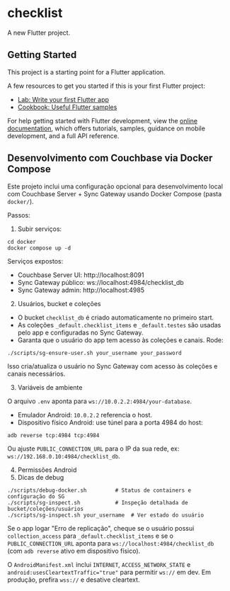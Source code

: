# checklist

A new Flutter project.

## Getting Started

This project is a starting point for a Flutter application.

A few resources to get you started if this is your first Flutter project:

- [Lab: Write your first Flutter app](https://docs.flutter.dev/get-started/codelab)
- [Cookbook: Useful Flutter samples](https://docs.flutter.dev/cookbook)

For help getting started with Flutter development, view the
[online documentation](https://docs.flutter.dev/), which offers tutorials,
samples, guidance on mobile development, and a full API reference.

## Desenvolvimento com Couchbase via Docker Compose

Este projeto inclui uma configuração opcional para desenvolvimento local com Couchbase Server + Sync Gateway usando Docker Compose (pasta `docker/`).

Passos:

1) Subir serviços:

```
cd docker
docker compose up -d
```

Serviços expostos:
- Couchbase Server UI: http://localhost:8091
- Sync Gateway público: ws://localhost:4984/checklist_db
- Sync Gateway admin: http://localhost:4985

2) Usuários, bucket e coleções

- O bucket `checklist_db` é criado automaticamente no primeiro start.
- As coleções `_default.checklist_items` e `_default.testes` são usadas pelo app e configuradas no Sync Gateway.
- Garanta que o usuário do app tem acesso às coleções e canais. Rode:

```
./scripts/sg-ensure-user.sh your_username your_password
```

Isso cria/atualiza o usuário no Sync Gateway com acesso às coleções e canais necessários.

3) Variáveis de ambiente

O arquivo `.env` aponta para `ws://10.0.2.2:4984/your-database`.

- Emulador Android: `10.0.2.2` referencia o host.
- Dispositivo físico Android: use túnel para a porta 4984 do host:

```
adb reverse tcp:4984 tcp:4984
```

Ou ajuste `PUBLIC_CONNECTION_URL` para o IP da sua rede, ex: `ws://192.168.0.10:4984/checklist_db`.

4) Permissões Android
5) Dicas de debug

```
./scripts/debug-docker.sh         # Status de containers e configuração do SG
./scripts/sg-inspect.sh           # Inspeção detalhada de bucket/coleções/usuários
./scripts/sg-inspect.sh your_username  # Ver estado do usuário
```

Se o app logar "Erro de replicação", cheque se o usuário possui `collection_access` para `_default.checklist_items` e se o `PUBLIC_CONNECTION_URL` aponta para `ws://localhost:4984/checklist_db` (com `adb reverse` ativo em dispositivo físico).

O `AndroidManifest.xml` inclui `INTERNET`, `ACCESS_NETWORK_STATE` e `android:usesCleartextTraffic="true"` para permitir `ws://` em dev. Em produção, prefira `wss://` e desative cleartext.
